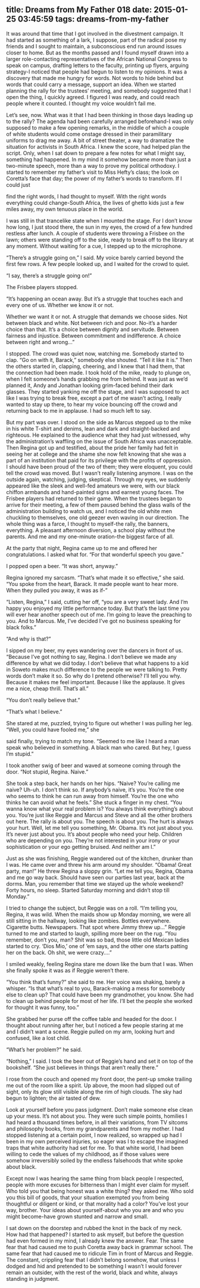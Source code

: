 title: Dreams from My Father 018
date: 2015-01-25 03:45:59
tags: dreams-from-my-father
---

It was around that time that I got involved in the divestment campaign. It had started as something of a lark, I suppose, part of the radical pose my friends and I sought to maintain, a subconscious end run around issues closer to home. But as the months passed and I found myself drawn into a larger role-contacting representatives of the African National Congress to speak on campus, drafting letters to the faculty, printing up flyers, arguing strategy-I noticed that people had begun to listen to my opinions. It was a discovery that made me hungry for words. Not words to hide behind but words that could carry a message, support an idea. When we started planning the rally for the trustees’ meeting, and somebody suggested that I open the thing, I quickly agreed. I figured I was ready, and could reach people where it counted. I thought my voice wouldn’t fail me.

Let’s see, now. What was it that I had been thinking in those days leading up to the rally? The agenda had been carefully arranged beforehand-I was only supposed to make a few opening remarks, in the middle of which a couple of white students would come onstage dressed in their paramilitary uniforms to drag me away. A bit of street theater, a way to dramatize the situation for activists in South Africa. I knew the score, had helped plan the script. Only, when I sat down to prepare a few notes for what I might say, something had happened. In my mind it somehow became more than just a two-minute speech, more than a way to prove my political orthodoxy. I started to remember my father’s visit to Miss Hefty’s class; the look on Coretta’s face that day; the power of my father’s words to transform. If I could just

find the right words, I had thought to myself. With the right words everything could change-South Africa, the lives of ghetto kids just a few miles away, my own tenuous place in the world.

I was still in that trancelike state when I mounted the stage. For I don’t know how long, I just stood there, the sun in my eyes, the crowd of a few hundred restless after lunch. A couple of students were throwing a Frisbee on the lawn; others were standing off to the side, ready to break off to the library at any moment. Without waiting for a cue, I stepped up to the microphone.

“There’s a struggle going on,” I said. My voice barely carried beyond the first few rows. A few people looked up, and I waited for the crowd to quiet.

“I say, there’s a struggle going on!”

The Frisbee players stopped.

“It’s happening an ocean away. But it’s a struggle that touches each and every one of us. Whether we know it or not.

Whether we want it or not. A struggle that demands we choose sides. Not between black and white. Not between rich and poor. No-it’s a harder choice than that. It’s a choice between dignity and servitude. Between fairness and injustice. Between commitment and indifference. A choice between right and wrong...”

I stopped. The crowd was quiet now, watching me. Somebody started to clap. “Go on with it, Barack,” somebody else shouted. “Tell it like it is.” Then the others started in, clapping, cheering, and I knew that I had them, that the connection had been made. I took hold of the mike, ready to plunge on, when I felt someone’s hands grabbing me from behind. It was just as we’d planned it, Andy and Jonathan looking grim-faced behind their dark glasses. They started yanking me off the stage, and I was supposed to act like I was trying to break free, except a part of me wasn’t acting, I really wanted to stay up there, to hear my voice bouncing off the crowd and returning back to me in applause. I had so much left to say.

But my part was over. I stood on the side as Marcus stepped up to the mike in his white T-shirt and denims, lean and dark and straight-backed and righteous. He explained to the audience what they had just witnessed, why the administration’s waffling on the issue of South Africa was unacceptable. Then Regina got up and testified, about the pride her family had felt in seeing her at college and the shame she now felt knowing that she was a part of an institution that paid for its privilege with the profits of oppression. I should have been proud of the two of them; they were eloquent, you could tell the crowd was moved. But I wasn’t really listening anymore. I was on the outside again, watching, judging, skeptical. Through my eyes, we suddenly appeared like the sleek and well-fed amateurs we were, with our black chiffon armbands and hand-painted signs and earnest young faces. The Frisbee players had returned to their game. When the trustees began to arrive for their meeting, a few of them paused behind the glass walls of the administration building to watch us, and I noticed the old white men chuckling to themselves, one old geezer even waving in our direction. The whole thing was a farce, I thought to myself-the rally, the banners, everything. A pleasant afternoon diversion, a school play without the parents. And me and my one-minute oration-the biggest farce of all.

At the party that night, Regina came up to me and offered her congratulations. I asked what for. “For that wonderful speech you gave.”

I popped open a beer. “It was short, anyway.”

Regina ignored my sarcasm. “That’s what made it so effective,” she said. “You spoke from the heart, Barack. It made people want to hear more. When they pulled you away, it was as if-”

“Listen, Regina,” I said, cutting her off, “you are a very sweet lady. And I’m happy you enjoyed my little performance today. But that’s the last time you will ever hear another speech out of me. I’m going to leave the preaching to you. And to Marcus. Me, I’ve decided I’ve got no business speaking for black folks.”

“And why is that?”

I sipped on my beer, my eyes wandering over the dancers in front of us. “Because I’ve got nothing to say, Regina. I don’t believe we made any difference by what we did today. I don’t believe that what happens to a kid in Soweto makes much difference to the people we were talking to. Pretty words don’t make it so. So why do I pretend otherwise? I’ll tell you why. Because it makes me feel important. Because I like the applause. It gives me a nice, cheap thrill. That’s all.”

“You don’t really believe that.”

“That’s what I believe.”

She stared at me, puzzled, trying to figure out whether I was pulling her leg. “Well, you could have fooled me,” she

said finally, trying to match my tone. “Seemed to me like I heard a man speak who believed in something. A black man who cared. But hey, I guess I’m stupid.”

I took another swig of beer and waved at someone coming through the door. “Not stupid, Regina. Naive.”

She took a step back, her hands on her hips. “Naive? You’re calling me naive? Uh-uh. I don’t think so. If anybody’s naive, it’s you. You’re the one who seems to think he can run away from himself. You’re the one who thinks he can avoid what he feels.” She stuck a finger in my chest. “You wanna know what your real problem is? You always think everything’s about you. You’re just like Reggie and Marcus and Steve and all the other brothers out here. The rally is about you. The speech is about you. The hurt is always your hurt. Well, let me tell you something, Mr. Obama. It’s not just about you. It’s never just about you. It’s about people who need your help. Children who are depending on you. They’re not interested in your irony or your sophistication or your ego getting bruised. And neither am I.”

Just as she was finishing, Reggie wandered out of the kitchen, drunker than I was. He came over and threw his arm around my shoulder. “Obama! Great party, man!” He threw Regina a sloppy grin. “Let me tell you, Regina, Obama and me go way back. Should have seen our parties last year, back at the dorms. Man, you remember that time we stayed up the whole weekend? Forty hours, no sleep. Started Saturday morning and didn’t stop till Monday.”

I tried to change the subject, but Reggie was on a roll. “I’m telling you, Regina, it was wild. When the maids show up Monday morning, we were all still sitting in the hallway, looking like zombies. Bottles everywhere. Cigarette butts. Newspapers. That spot where Jimmy threw up...” Reggie turned to me and started to laugh, spilling more beer on the rug. “You remember, don’t you, man? Shit was so bad, those little old Mexican ladies started to cry. ‘Dios Mio,’ one of ’em says, and the other one starts patting her on the back. Oh shit, we were crazy....”

I smiled weakly, feeling Regina stare me down like the bum that I was. When she finally spoke it was as if Reggie weren’t there.

“You think that’s funny?” she said to me. Her voice was shaking, barely a whisper. “Is that what’s real to you, Barack-making a mess for somebody else to clean up? That could have been my grandmother, you know. She had to clean up behind people for most of her life. I’ll bet the people she worked for thought it was funny, too.”

She grabbed her purse off the coffee table and headed for the door. I thought about running after her, but I noticed a few people staring at me and I didn’t want a scene. Reggie pulled on my arm, looking hurt and confused, like a lost child.

“What’s her problem?” he said.

“Nothing,” I said. I took the beer out of Reggie’s hand and set it on top of the bookshelf. “She just believes in things that aren’t really there.”

I rose from the couch and opened my front door, the pent-up smoke trailing me out of the room like a spirit. Up above, the moon had slipped out of sight, only its glow still visible along the rim of high clouds. The sky had begun to lighten; the air tasted of dew.

Look at yourself before you pass judgment. Don’t make someone else clean up your mess. It’s not about you. They were such simple points, homilies I had heard a thousand times before, in all their variations, from TV sitcoms and philosophy books, from my grandparents and from my mother. I had stopped listening at a certain point, I now realized, so wrapped up had I been in my own perceived injuries, so eager was I to escape the imagined traps that white authority had set for me. To that white world, I had been willing to cede the values of my childhood, as if those values were somehow irreversibly soiled by the endless falsehoods that white spoke about black.

Except now I was hearing the same thing from black people I respected, people with more excuses for bitterness than I might ever claim for myself. Who told you that being honest was a white thing? they asked me. Who sold you this bill of goods, that your situation exempted you from being thoughtful or diligent or kind, or that morality had a color? You’ve lost your way, brother. Your ideas about yourself-about who you are and who you might become-have grown stunted and narrow and small.

I sat down on the doorstep and rubbed the knot in the back of my neck. How had that happened? I started to ask myself, but before the question had even formed in my mind, I already knew the answer. Fear. The same fear that had caused me to push Coretta away back in grammar school. The same fear that had caused me to ridicule Tim in front of Marcus and Reggie. The constant, crippling fear that I didn’t belong somehow, that unless I dodged and hid and pretended to be something I wasn’t I would forever remain an outsider, with the rest of the world, black and white, always standing in judgment.

